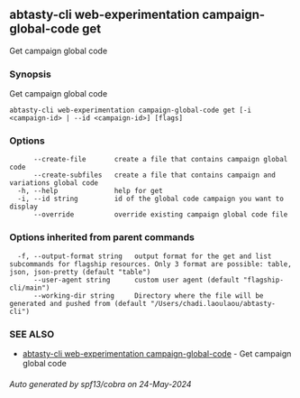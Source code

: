 ## abtasty-cli web-experimentation campaign-global-code get

Get campaign global code

### Synopsis

Get campaign global code

```
abtasty-cli web-experimentation campaign-global-code get [-i <campaign-id> | --id <campaign-id>] [flags]
```

### Options

```
      --create-file       create a file that contains campaign global code
      --create-subfiles   create a file that contains campaign and variations global code
  -h, --help              help for get
  -i, --id string         id of the global code campaign you want to display
      --override          override existing campaign global code file
```

### Options inherited from parent commands

```
  -f, --output-format string   output format for the get and list subcommands for flagship resources. Only 3 format are possible: table, json, json-pretty (default "table")
      --user-agent string      custom user agent (default "flagship-cli/main")
      --working-dir string     Directory where the file will be generated and pushed from (default "/Users/chadi.laoulaou/abtasty-cli")
```

### SEE ALSO

* [abtasty-cli web-experimentation campaign-global-code](abtasty-cli_web-experimentation_campaign-global-code.md)	 - Get campaign global code

###### Auto generated by spf13/cobra on 24-May-2024
